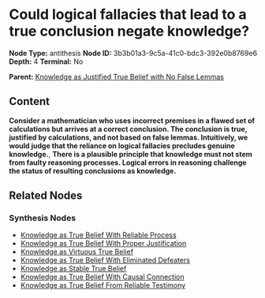 # Could logical fallacies that lead to a true conclusion negate knowledge?

**Node Type:** antithesis
**Node ID:** 3b3b01a3-9c5a-41c0-bdc3-392e0b8769e6
**Depth:** 4
**Terminal:** No

**Parent:** [Knowledge as Justified True Belief with No False Lemmas](knowledge-as-justified-true-belief-with-no-false-lemmas-synthesis-e62bc6e0-4de9-405b-bcce-54dcabd19a36.md)

## Content

**Consider a mathematician who uses incorrect premises in a flawed set of calculations but arrives at a correct conclusion. The conclusion is true, justified by calculations, and not based on false lemmas. Intuitively, we would judge that the reliance on logical fallacies precludes genuine knowledge.**, **There is a plausible principle that knowledge must not stem from faulty reasoning processes. Logical errors in reasoning challenge the status of resulting conclusions as knowledge.**

## Related Nodes

### Synthesis Nodes

- [Knowledge as True Belief With Reliable Process](knowledge-as-true-belief-with-reliable-process-synthesis-fb43d391-d82b-4ed5-9899-057be06350c7.md)
- [Knowledge as True Belief With Proper Justification](knowledge-as-true-belief-with-proper-justification-synthesis-0414bb77-160d-4069-81a2-12446e55471b.md)
- [Knowledge as Virtuous True Belief](knowledge-as-virtuous-true-belief-synthesis-f708b02a-f21b-4838-9578-156d93ae4733.md)
- [Knowledge as True Belief With Eliminated Defeaters](knowledge-as-true-belief-with-eliminated-defeaters-synthesis-858d91d9-9c1f-47e2-aa0e-38337503a43c.md)
- [Knowledge as Stable True Belief](knowledge-as-stable-true-belief-synthesis-83c66d65-c900-4b86-b306-1d5b3342c5c1.md)
- [Knowledge as True Belief With Causal Connection](knowledge-as-true-belief-with-causal-connection-synthesis-0c93f5a2-610a-4b5b-9d76-afb4efa08179.md)
- [Knowledge as True Belief From Reliable Testimony](knowledge-as-true-belief-from-reliable-testimony-synthesis-ee65dbdd-342a-4052-8c4b-a47745144036.md)

